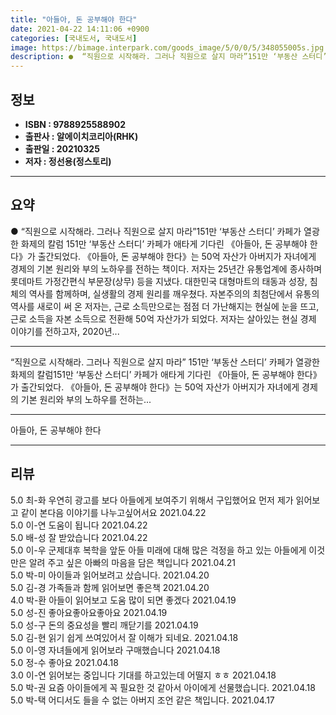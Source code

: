 ```yaml
---
title: "아들아, 돈 공부해야 한다"
date: 2021-04-22 14:11:06 +0900
categories: [국내도서, 국내도서]
image: https://bimage.interpark.com/goods_image/5/0/0/5/348055005s.jpg
description: ●  “직원으로 시작해라. 그러나 직원으로 살지 마라”151만 ‘부동산 스터디’ 카페가 열광한 화제의 칼럼 151만 ‘부동산 스터디’ 카페가 애타게 기다린 《아들아, 돈 공부해야 한다》가 출간되었다. 《아들아, 돈 공부해야 한다》는 50억 자산가 아버지가 자녀에게 경제의 기본 원리와 부의 노하우를 전하는
---
```


## **정보**

- **ISBN : 9788925588902**
- **출판사 : 알에이치코리아(RHK)**
- **출판일 : 20210325**
- **저자 : 정선용(정스토리)**

------



## **요약**

●  “직원으로 시작해라. 그러나 직원으로 살지 마라”151만 ‘부동산 스터디’ 카페가 열광한 화제의 칼럼 151만 ‘부동산 스터디’ 카페가 애타게 기다린 《아들아, 돈 공부해야 한다》가 출간되었다. 《아들아, 돈 공부해야 한다》는 50억 자산가 아버지가 자녀에게 경제의 기본 원리와 부의 노하우를 전하는 책이다. 저자는 25년간 유통업계에 종사하며 롯데마트 가정간편식 부문장(상무) 등을 지냈다. 대한민국 대형마트의 태동과 성장, 침체의 역사를 함께하며, 실생활의 경제 원리를 깨우쳤다. 자본주의의 최첨단에서 유통의 역사를 새로이 써 온 저자는, 근로 소득만으로는 점점 더 가난해지는 현실에 눈을 뜨고, 근로 소득을 자본 소득으로 전환해 50억 자산가가 되었다. 저자는 살아있는 현실 경제 이야기를 전하고자, 2020년...

------

“직원으로 시작해라. 그러나 직원으로 살지 마라”
151만 ‘부동산 스터디’ 카페가 열광한 화제의 칼럼151만 ‘부동산 스터디’ 카페가 애타게 기다린 《아들아, 돈 공부해야 한다》가 출간되었다. 《아들아, 돈 공부해야 한다》는 50억 자산가 아버지가 자녀에게 경제의 기본 원리와 부의 노하우를 전하는... 

------


아들아, 돈 공부해야 한다 

------


## **리뷰** 

5.0 최-화 우연히 광고를 보다 아들에게 보여주기 위해서 구입했어요
먼저 제가 읽어보고 같이 본다음 이야기를 나누고싶어서요 2021.04.22 <br/>5.0 이-연 도움이 됩니다 2021.04.22 <br/>5.0 배-성 잘 받았습니다 2021.04.22 <br/>5.0 이-우 군제대후 복학을 앞둔 아들 미래에 대해 많은 걱정을 하고 있는 아들에게 이것만은 알려 주고 싶은 아빠의 마음을 담은 책입니다  2021.04.21 <br/>5.0 박-미 아이들과 읽어보려고 샀습니다. 2021.04.20 <br/>5.0 김-경 가족들과 함께 읽어보면 좋은책 2021.04.20 <br/>4.0 박-환 아들이 읽어보고 도움 많이 되면 좋겠다 2021.04.19 <br/>5.0 성-진 좋아요좋아요좋아요 2021.04.19 <br/>5.0 성-구 돈의  중요성을  빨리  깨닫기를 2021.04.19 <br/>5.0 김-현 읽기 쉽게 쓰여있어서 잘 이해가 되네요.  2021.04.18 <br/>5.0 이-영 자녀들에게 읽어보라 구매했습니다 2021.04.18 <br/>5.0 정-수 좋아요 2021.04.18 <br/>3.0 이-연 읽어보는 중입니다 기대를 하고있는데 어떨지 ㅎㅎ 2021.04.18 <br/>5.0 박-권 요즘 아이들에게 꼭 필요한 것 같아서 아이에게 선물했습니다. 2021.04.18 <br/>5.0 박-택 어디서도 들을 수 없는 아버지 조언 같은 책입니다. 2021.04.17 <br/>